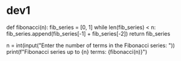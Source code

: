 # dev1
def fibonacci(n):
    fib_series = [0, 1]
    while len(fib_series) < n:
        fib_series.append(fib_series[-1] + fib_series[-2])
    return fib_series

n = int(input("Enter the number of terms in the Fibonacci series: "))
print(f"Fibonacci series up to {n} terms: {fibonacci(n)}")

